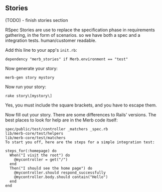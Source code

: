 ## Stories

(TODO) - finish stories section

RSpec Stories are use to replace the specification phase in requirements gathering, in the form of scenarios. so we have both a spec and a integration tests. human/customer readable.

Add this line to your app's `init.rb`:

	dependency "merb_stories" if Merb.environment == "test"
	
Now generate your story:

	merb-gen story mystory

Now run your story:

	rake story\[mystory\]

Yes, you must include the square brackets, and you have to escape them.

Now fill out your story. There are some differences to Rails' versions. The best places to look for help are in the Merb code itself:

	spec/public/test/controller _matchers _spec.rb
	lib/merb-core/test/helpers
	lib/merb-core/test/matchers
	To start you off, here are the steps for a simple integration test:

	steps_for(:homepage) do
	  When("I visit the root") do
	    @mycontroller = get("/")
	  end
	  Then("I should see the home page") do
	    @mycontroller.should respond_successfully
	    @mycontroller.body.should contain("Hello") 
	  end    
	end


